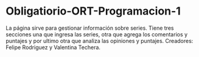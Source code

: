 # Obligatiorio-ORT-Programacion-1
La página sirve para gestionar información sobre series. Tiene tres secciones una que ingresa las series, otra que agrega los comentarios y puntajes y por ultimo otra que analiza las opiniones y puntajes.
Creadores: Felipe Rodriguez y Valentina Techera.
